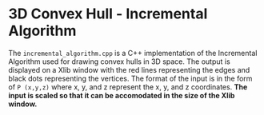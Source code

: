 # 3D Convex Hull - Incremental Algorithm 
The `incremental_algorithm.cpp` is a C++ implementation of the Incremental Algorithm used for drawing convex hulls in 3D space. The output is displayed on a Xlib window with the red lines representing the edges and black dots representing the vertices. The format of the input is in the form of `P (x,y,z)` where x, y, and z represent the x, y, and z coordinates. **The input is scaled so that it can be accomodated in the size of the Xlib window.**